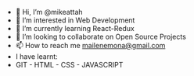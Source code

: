 - 👋 Hi, I’m @mikeattah
- 👀 I’m interested in Web Development
- 🌱 I’m currently learning React-Redux
- 💞️ I’m looking to collaborate on Open Source Projects
- 📫 How to reach me mailenemona@gmail.com
- I have learnt:
- GIT - HTML - CSS - JAVASCRIPT

<!---
mikeattah/mikeattah is a ✨ special ✨ repository because its `README.md` (this file) appears on your GitHub profile.
You can click the Preview link to take a look at your changes.
--->
